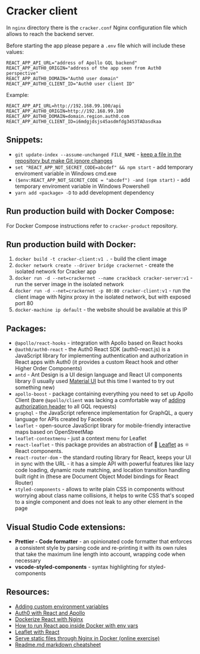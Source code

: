 # Cracker client

In `nginx` directory there is the `cracker.conf` Nginx configuration file which allows to reach the backend server.

Before starting the app please pepare a `.env` file which will include these values:

    REACT_APP_API_URL="address of Apollo GQL backend"
    REACT_APP_AUTH0_ORIGIN="address of the app seen from Auth0 perspective"
    REACT_APP_AUTH0_DOMAIN="Auth0 user domain"
    REACT_APP_AUTH0_CLIENT_ID="Auth0 user client ID"

Example:

    REACT_APP_API_URL=http://192.168.99.100/api
    REACT_APP_AUTH0_ORIGIN=http://192.168.99.100
    REACT_APP_AUTH0_DOMAIN=domain.region.auth0.com
    REACT_APP_AUTH0_CLIENT_ID=i6mdgjdsjs45asdmfdg3453TADasdkaa

## Snippets:

- `git update-index --assume-unchanged FILE_NAME` - [keep a file in the repository but make Git ignore changes](https://stackoverflow.com/questions/9794931/keep-file-in-a-git-repo-but-dont-track-changes "Stack Overflow answer")
- `set "REACT_APP_NOT_SECRET_CODE=abcdef" && npm start` - add temporary enviroment variable in Windows cmd.exe
- `($env:REACT_APP_NOT_SECRET_CODE = "abcdef") -and (npm start)` - add temporary enviroment variable in Windows Powershell
- `yarn add <package> -D` to add development dependency

## Run production build with Docker Compose:

For Docker Compose instructions refer to `cracker-product` repository.

## Run production build with Docker:

1. `docker build -t cracker-client:v1 .` - build the client image
2. `docker network create --driver bridge crackernet` - create the isolated network for Cracker app
3. `docker run -d --net=crackernet --name crackback cracker-server:v1` - run the server image in the isolated network
4. `docker run -d --net=crackernet -p 80:80 cracker-client:v1` - run the client image with Nginx proxy in the isolated network, but with exposed port 80
5. `docker-machine ip default` - the website should be available at this IP

## Packages:

- `@apollo/react-hooks` - integration with Apollo based on React hooks
- `@auth0/auth0-react` - the Auth0 React SDK (auth0-react.js) is a JavaScript library for implementing authentication and authorization in React apps with Auth0 (it provides a custom React hook and other Higher Order Components)
- `antd` - Ant Design is a UI design language and React UI components library (I usually used [Material UI](https://material-ui.com/) but this time I wanted to try out something new)
- `apollo-boost` - package containing everything you need to set up Apollo Client (bare `@apollo/client` was lacking a comfortable way of [adding authorization header](https://www.apollographql.com/docs/react/networking/authentication/#header "Apollo GQL docs") to all GQL requests)
- `graphql` - the JavaScript reference implementation for GraphQL, a query language for APIs created by Facebook
- `leaflet` - open-source JavaScript library for mobile-friendly interactive maps based on OpenStreetMap
- `leaflet-contextmenu` - just a context menu for Leaflet
- `react-leaflet` - this package provides an abstraction of 🍃 [Leaflet](https://leafletjs.com/reference-1.6.0.html) as ⚛️ React components.
- `react-router-dom` - the standard routing library for React, keeps your UI in sync with the URL - it has a simple API with powerful features like lazy code loading, dynamic route matching, and location transition handling built right in (these are Document Object Model bindings for React Router)
- `styled-components` - allows to write plain CSS in components without worrying about class name collisions, it helps to write CSS that's scoped to a single component and does not leak to any other element in the page

## Visual Studio Code extensions:

- **Prettier - Code formatter** - an opinionated code formatter that enforces a consistent style by parsing code and re-printing it with its own rules that take the maximum line length into account, wrapping code when necessary
- **vscode-styled-components** - syntax highlighting for styled-components

## Resources:

- [Adding custom environment variables](https://create-react-app.dev/docs/adding-custom-environment-variables/ "Create React App documentation")
- [Auth0 with React and Apollo](https://auth0.com/blog/develop-modern-apps-with-react-graphql-apollo-and-add-authentication/)
- [Dockerize React with Nginx](https://medium.com/@shakyShane/lets-talk-about-docker-artifacts-27454560384f)
- [How to run React app inside Docker with env vars](https://github.com/facebook/create-react-app/issues/982 "Create React App GitHub issues")
- [Leaflet with React](https://blog.logrocket.com/how-to-use-react-leaflet/)
- [Serve static files through Nginx in Docker (online exercise)](https://www.katacoda.com/courses/docker/create-nginx-static-web-server "Katacoda online courses")
- [Readme.md markdown cheatsheet](https://github.com/tchapi/markdown-cheatsheet/blob/master/README.md)
